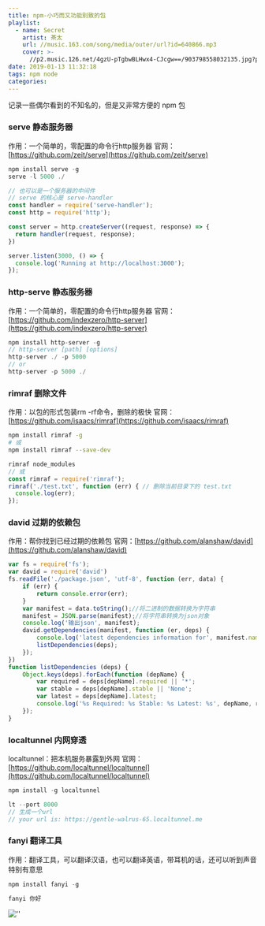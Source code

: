 ```yaml
---
title: npm-小巧而又功能别致的包
playlist:
  - name: Secret
    artist: 茶太
    url: //music.163.com/song/media/outer/url?id=640866.mp3
    cover: >-
      //p2.music.126.net/4gzU-pTgbwBLHwx4-CJcgw==/903798558032135.jpg?param=90y90
date: 2019-01-13 11:32:18
tags: npm node
categories:
---
```


记录一些偶尔看到的不知名的，但是又非常方便的 npm 包

<!-- more -->

### serve 静态服务器
作用：一个简单的，零配置的命令行http服务器
官网：[https://github.com/zeit/serve](https://github.com/zeit/serve)
```js
npm install serve -g
serve -l 5000 ./

// 也可以是一个服务器的中间件
// serve 的核心是 serve-handler
const handler = require('serve-handler');
const http = require('http');

const server = http.createServer((request, response) => {
  return handler(request, response);
})

server.listen(3000, () => {
  console.log('Running at http://localhost:3000');
});
```

### http-serve 静态服务器
作用：一个简单的，零配置的命令行http服务器
官网：[https://github.com/indexzero/http-server](https://github.com/indexzero/http-server)
```js
npm install http-server -g
// http-server [path] [options]
http-server ./ -p 5000
// or
http-server -p 5000 ./
```

### rimraf 删除文件
作用：以包的形式包装rm -rf命令，删除的极快
官网：[https://github.com/isaacs/rimraf](https://github.com/isaacs/rimraf)
```bash
npm install rimraf -g
# 或
npm install rimraf --save-dev
```

```js
rimraf node_modules
// 或
const rimraf = require('rimraf');
rimraf('./test.txt', function (err) { // 删除当前目录下的 test.txt
  console.log(err);
});

```

### david 过期的依赖包
作用：帮你找到已经过期的依赖包
官网：[https://github.com/alanshaw/david](https://github.com/alanshaw/david)
```js
var fs = require('fs');
var david = require('david')
fs.readFile('./package.json', 'utf-8', function (err, data) {
    if (err) {
        return console.error(err);
    }
    var manifest = data.toString();//将二进制的数据转换为字符串
    manifest = JSON.parse(manifest);//将字符串转换为json对象
    console.log('输出json', manifest);
    david.getDependencies(manifest, function (er, deps) {
        console.log('latest dependencies information for', manifest.name);
        listDependencies(deps);
    });
})
function listDependencies (deps) {
    Object.keys(deps).forEach(function (depName) {
        var required = deps[depName].required || '*';
        var stable = deps[depName].stable || 'None';
        var latest = deps[depName].latest;
        console.log('%s Required: %s Stable: %s Latest: %s', depName, required, stable, latest);
    });
}
```

### localtunnel 内网穿透
localtunnel：把本机服务暴露到外网
官网：[https://github.com/localtunnel/localtunnel](https://github.com/localtunnel/localtunnel)

```js
npm install -g localtunnel

lt --port 8000
// 生成一个url
// your url is: https://gentle-walrus-65.localtunnel.me
```

### fanyi 翻译工具
作用：翻译工具，可以翻译汉语，也可以翻译英语，带耳机的话，还可以听到声音
特别有意思
```js
npm install fanyi -g

fanyi 你好
```
![''](Snipaste_2019-01-13_12-05-10.png)
